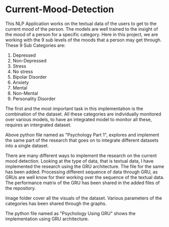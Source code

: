 # Current-Mood-Detection

This NLP Application works on the textual data of the users to get to the current mood of the person.
The models are well trained to the insight of the mood of a person for a specific category. Here in this project, 
we are working with the 9 sub levels of the moods that a person may get through.
These 9 Sub Categories are:
1. Depressed
2. Non-Depressed
3. Stress
4. No stress
5. Bipolar Disorder
6. Anxiety
7. Mental
8. Non-Mental
9. Personality Disorder


The first and the  most important task in this implementation is the combination of the dataset.
All these categories are individually monitored over various models, to have an integrated model to monitor all these, requires an intergrated dataset. 

Above python file named as "Psychology Part 1", explores and implement the same part of the research that goes on to integrate different datasets into a single dataset. 

There are many different ways to implement the research on the current mood detection. Looking at the type of data, that is textual data, I have implemented the research using the GRU architecture. The file for the same has been added. 
Processing different sequence of data through GRU, as GRUs are well know for their working over the sequence of the textual data. 
The performance matrix of the GRU has been shared in the added files of the repository. 

Image  folder cover all the visuals of the dataset. Various parameters of the categories has been shared through the graphs.

The python file named as "Psychology Using GRU" shows the implementation using GRU architecture. 


